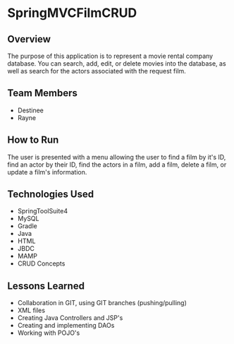 # SpringMVCFilmCRUD

## Overview
The purpose of this application is to represent a movie rental company database. You can search, add, edit, or delete movies into the database, as well as search for the actors associated with the request film.

## Team Members
* Destinee
* Rayne

## How to Run
The user is presented with a menu allowing the user to find a film by it's ID, find an actor by their ID, find the actors in a film, add a film, delete a film, or update a film's information.

## Technologies Used
* SpringToolSuite4
* MySQL
* Gradle
* Java
* HTML
* JBDC
* MAMP
* CRUD Concepts

## Lessons Learned
* Collaboration in GIT, using GIT branches (pushing/pulling)
* XML files
* Creating Java Controllers and JSP's
* Creating and implementing DAOs
* Working with POJO's
